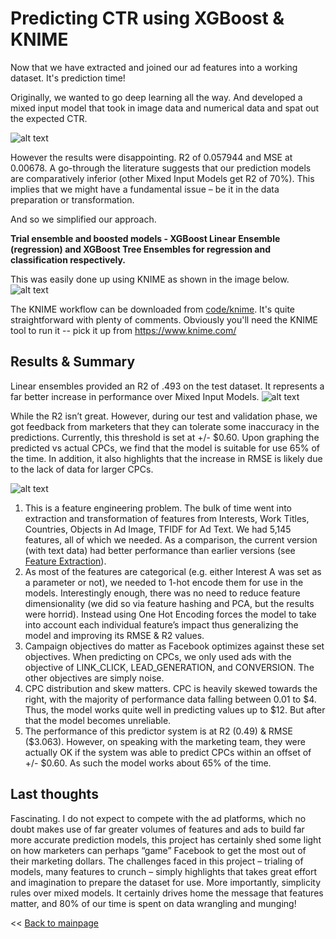 # Predicting CTR using XGBoost & KNIME

Now that we have extracted and joined our ad features into a working dataset. It's prediction time! 

Originally, we wanted to go deep learning all the way. And developed a mixed input model that took in image data and numerical data and spat out the expected CTR. 

![alt text](https://github.com/skybe077/Facebook_Ad_CTR_predictor/blob/master/images/mixed_model.jpg)

However the results were disappointing. R2 of 0.057944 and MSE at 0.00678. A go-through the literature suggests that our prediction models are comparatively inferior (other Mixed Input Models get R2 of 70%). This implies that we might have a fundamental issue – be it in the data preparation or transformation. 

And so we simplified our approach. 

**Trial ensemble and boosted models - XGBoost Linear Ensemble (regression) and XGBoost Tree Ensembles for regression and classification respectively.**

This was easily done up using KNIME as shown in the image below.
![alt text](https://github.com/skybe077/Facebook_Ad_CTR_predictor/blob/master/images/Overall.JPG)

The KNIME workflow can be downloaded from [code/knime](https://github.com/skybe077/Facebook_Ad_CTR_predictor/tree/master/code/knime). It's quite straightforward with plenty of comments. Obviously you'll need the KNIME tool to run it -- pick it up from https://www.knime.com/

## Results & Summary

Linear ensembles provided an R2 of .493 on the test dataset. It represents a far better increase in performance over Mixed Input Models.
![alt text](https://github.com/skybe077/Facebook_Ad_CTR_predictor/blob/master/images/results.png)

While the R2 isn’t great. However, during our test and validation phase, we got feedback from marketers that they can tolerate some inaccuracy in the predictions. Currently, this threshold is set at +/- $0.60. Upon graphing the predicted vs actual CPCs, we find that the model is suitable for use 65% of the time. In addition, it also highlights that the increase in RMSE is likely due to the lack of data for larger CPCs. 

![alt text](https://github.com/skybe077/Facebook_Ad_CTR_predictor/blob/master/images/spread.png)

1.	This is a feature engineering problem. The bulk of time went into extraction and transformation of features from Interests, Work Titles, Countries, Objects in Ad Image, TFIDF for Ad Text. We had 5,145 features, all of which we needed. As a comparison, the current version (with text data) had better performance than earlier versions (see [Feature Extraction](https://github.com/skybe077/Facebook_Ad_CTR_predictor/blob/master/Feature%20Extraction.md#in-a-nutshell)).
2.	As most of the features are categorical (e.g. either Interest A was set as a parameter or not), we needed to 1-hot encode them for use in the models. Interestingly enough, there was no need to reduce feature dimensionality (we did so via feature hashing and PCA, but the results were horrid). Instead using One Hot Encoding forces the model to take into account each individual feature’s impact thus generalizing the model and improving its RMSE & R2 values.
3.	Campaign objectives do matter as Facebook optimizes against these set objectives. When predicting on CPCs, we only used ads with the objective of LINK_CLICK, LEAD_GENERATION, and CONVERSION. The other objectives are simply noise.
4.	CPC distribution and skew matters. CPC is heavily skewed towards the right, with the majority of performance data falling between 0.01 to $4. Thus, the model works quite well in predicting values up to $12. But after that the model becomes unreliable.
5.	The performance of this predictor system is at R2 (0.49) & RMSE ($3.063). However, on speaking with the marketing team, they were actually OK if the system was able to predict CPCs within an offset of +/- $0.60. As such the model works about 65% of the time. 

## Last thoughts
Fascinating. I do not expect to compete with the ad platforms, which no doubt makes use of far greater volumes of features and ads to build far more accurate prediction models, this project has certainly shed some light on how marketers can perhaps “game” Facebook to get the most out of their marketing dollars. 
The challenges faced in this project – trialing of models, many features to crunch – simply highlights that takes great effort and imagination to prepare the dataset for use. More importantly, simplicity rules over mixed models. It certainly drives home the message that features matter, and 80% of our time is spent on data wrangling and munging! 

<< [Back to mainpage](https://github.com/skybe077/Facebook_Ad_CTR_predictor)
